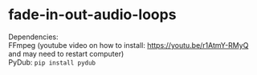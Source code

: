 # fade-in-out-audio-loops  
  
Dependencies:  
FFmpeg (youtube video on how to install: https://youtu.be/r1AtmY-RMyQ and may need to restart computer)  
PyDub: `pip install pydub`  
